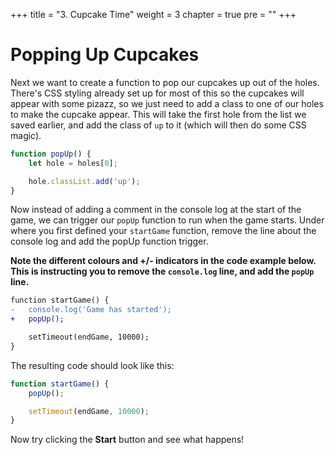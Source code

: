 +++
title = "3. Cupcake Time"
weight = 3
chapter = true
pre = ""
+++

# Popping Up Cupcakes

Next we want to create a function to pop our cupcakes up out of the holes. There's CSS styling already set up for most of this so the cupcakes will appear with some pizazz, so we just need to add a class to one of our holes to make the cupcake appear. This will take the first hole from the list we saved earlier, and add the class of `up` to it (which will then do some CSS magic).

```js
function popUp() {
    let hole = holes[0];

    hole.classList.add('up');
}
```

Now instead of adding a comment in the console log at the start of the game, we can trigger our `popUp` function to run when the game starts. Under where you first defined your `startGame` function, remove the line about the console log and add the popUp function trigger.

**Note the different colours and +/- indicators in the code example below. This is instructing you to remove the `console.log` line, and add the `popUp` line.**

```diff
function startGame() {
-	console.log('Game has started');
+	popUp();

	setTimeout(endGame, 10000);
}
```

The resulting code should look like this:

```js
function startGame() {
    popUp();

    setTimeout(endGame, 10000);
}
```

Now try clicking the **Start** button and see what happens!
